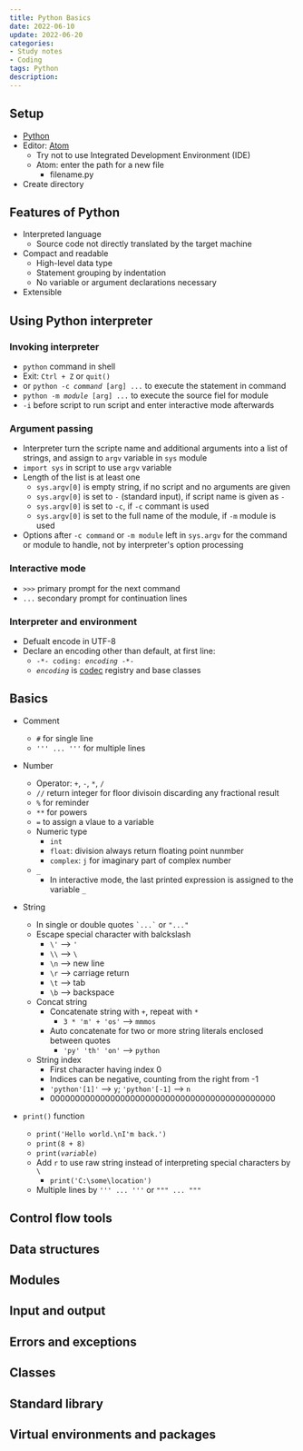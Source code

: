 ```yaml
---
title: Python Basics
date: 2022-06-10
update: 2022-06-20
categories:
- Study notes
- Coding
tags: Python
description: 
---
```


## Setup

- [Python](https://www.python.org/)
- Editor: [Atom](https://atom.io/)
    - Try not to use Integrated Development Environment (IDE)
    - Atom: enter the path for a new file
        - filename.py
- Create directory

## Features of Python

- Interpreted language
    - Source code not directly translated by the target machine
- Compact and readable
    - High-level data type
    - Statement grouping by indentation
    - No variable or argument declarations necessary
- Extensible

## Using Python interpreter

### Invoking interpreter

- `python` command in shell
- Exit: `Ctrl + Z` or `quit()`
- or <code>python -c <i>command</i> [arg] ...</code> to execute the statement in command
- <code>python -m <i>module</i> [arg] ...</code> to execute the source fiel for module
- `-i` before script to run script and enter interactive mode afterwards

### Argument passing

- Interpreter turn the scripte name and additional arguments into a list of strings, and assign to `argv` variable in `sys` module
- `import sys` in script to use `argv` variable
- Length of the list is at least one
    - `sys.argv[0]` is empty string, if no script and no arguments are given
    - `sys.argv[0]` is set to `-` (standard input), if script name is given as `-`
    - `sys.argv[0]` is set to `-c`, if `-c` commant is used
    - `sys.argv[0]` is set to the full name of the module, if `-m` module is used
- Options after `-c command` or `-m module` left in `sys.argv` for the command or module to handle, not by interpreter's option processing

### Interactive mode

- `>>>` primary prompt for the next command
- `...` secondary prompt for continuation lines

### Interpreter and environment

- Defualt encode in UTF-8
- Declare an encoding other than default, at first line:
    - <code>-\*- coding: <i>encoding</i> -\*-</code>
    - <code><i>encoding</i></code> is [codec](https://docs.python.org/3/library/codecs.html#module-codecs) registry and base classes

## Basics

- Comment
    - `#` for single line
    - `''' ... '''` for multiple lines
- Number
    - Operator: `+`, `-`, `*`, `/`
    - `//` return integer for floor divisoin discarding any fractional result
    - `%` for reminder
    - `**` for powers
    - `=` to assign a vlaue to a variable
    - Numeric type
        - `int`
        - `float`: division always return floating point nunmber
        - `complex`: `j` for imaginary part of complex number
    - `_`
        - In interactive mode, the last printed expression is assigned to the variable `_`
- String
    - In single or double quotes <code>\`...\`</code> or <code>"..."</code>
    - Escape special character with balckslash
        - `\'` --> `'`
        - `\\` --> `\`
        - `\n` --> new line
        - `\r` --> carriage return
        - `\t` --> tab
        - `\b` --> backspace
    - Concat string
        - Concatenate string with `+`, repeat with `*`
            - `3 * 'm' + 'os'` --> `mmmos`
        - Auto concatenate for two or more string literals enclosed between quotes
            - `'py' 'th' 'on'` --> `python`
    - String index
        - First character having index 0
        - Indices can be negative, counting from the right from -1
        - `'python'[1]'` --> `y`; `'python'[-1]` --> `n`
        - 000000000000000000000000000000000000000000000

- `print()` function
    - `print('Hello world.\nI'm back.')`
    - `print(8 + 8)`
    - <code>print(<i>variable</i>)</code>
    - Add `r` to use raw string instead of interpreting special characters by `\`
        - `print('C:\some\location')`
    - Multiple lines by `''' ... '''` or `""" ... """`

## Control flow tools

## Data structures

## Modules

## Input and output

## Errors and exceptions

## Classes

## Standard library

## Virtual environments and packages